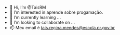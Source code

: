 - 👋 Hi, I’m @TaisRM
- 👀 I’m interested in  aprende sobre progamação.
- 🌱 I’m currently learning ...
- 💞️ I’m looking to collaborate on ...
- 📫 Meu email é tais.regina.mendes@escola.pr.gov.br

<!---
TaisRM/TaisRM is a ✨ special ✨ repository because its `README.md` (this file) appears on your GitHub profile.
You can click the Preview link to take a look at your changes.
--->
